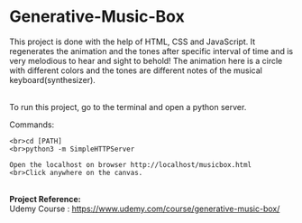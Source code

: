 # Generative-Music-Box
This project is done with the help of HTML, CSS and JavaScript. It regenerates the animation and the tones after specific interval of time and is very melodious to hear and sight to behold! The animation here is a circle with different colors and the tones are different notes of the musical keyboard(synthesizer).

<br>To run this project, go to the terminal and open a python server. 

Commands: 
```
<br>cd [PATH]
<br>python3 -m SimpleHTTPServer

Open the localhost on browser http://localhost/musicbox.html
<br>Click anywhere on the canvas. 
```
<br> <b>Project Reference: </b></br>
Udemy Course : https://www.udemy.com/course/generative-music-box/
